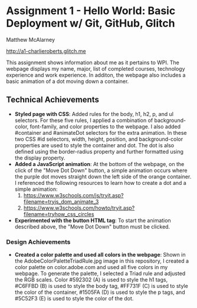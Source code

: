 Assignment 1 - Hello World: Basic Deployment w/ Git, GitHub, Glitch
===

Matthew McAlarney

http://a1-charlieroberts.glitch.me

This assignment shows information about me as it pertains to WPI. The webpage displays my name, major, list of completed courses, technology experience and work experience. In additon, the webpage also includes a basic animation of a dot moving down a container.

## Technical Achievements
- **Styled page with CSS**: Added rules for the body, h1, h2, p, and ul selectors. For these five rules, I applied a combination of background-color, font-family, and color properties to the webpage. I also added #container and #animateDot selectors for the extra animation. In these two CSS #id selectors, width, height, position, and background-color properties are used to style the container and dot. The dot is also defined using the border-radius property and further formatted using the display property. 
- **Added a JavaScript animation**: At the bottom of the webpage, on the click of the "Move Dot Down" button, a simple animation occurs where the purple dot moves straight down the left side of the orange container.
I referenced the following resources to learn how to create a dot and a simple animation: 
    1. https://www.w3schools.com/js/tryit.asp?filename=tryjs_dom_animate_3
    2. https://www.w3schools.com/howto/tryit.asp?filename=tryhow_css_circles
- **Experimented with the button HTML tag**: To start the animation described above, the "Move Dot Down" button must be clicked.   

### Design Achievements
- **Created a color palette and used all colors in the webpage**: Shown in the AdobeColorPaletteTriadRule.jpg image in this repository, I created a color palette on color.adobe.com and used all five colors in my webpage. To generate the palette, I selected a Triad rule and adjusted the RGB scales. Color #592302 (A) is used to style the h1 tags, #C6FFBD (B) is used to style the body tag, #FF731F (C) is used to style the color of the container, #1505FA (D) is used to style the p tags, and #5C52F3 (E) is used to style the color of the dot.


